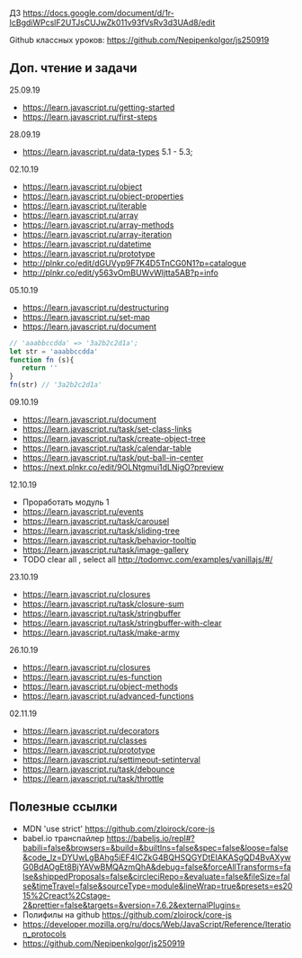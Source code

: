 ДЗ
https://docs.google.com/document/d/1r-IcBgdiWPcslF2UTJsCUJwZk011v93fVsRv3d3UAd8/edit

Github классных уроков:
https://github.com/NepipenkoIgor/js250919

## Доп. чтение и задачи
25.09.19  
- https://learn.javascript.ru/getting-started  
- https://learn.javascript.ru/first-steps  
  
28.09.19  
- https://learn.javascript.ru/data-types 5.1 - 5.3;  
  
02.10.19  
- https://learn.javascript.ru/object  
- https://learn.javascript.ru/object-properties  
- https://learn.javascript.ru/iterable  
- https://learn.javascript.ru/array  
- https://learn.javascript.ru/array-methods  
- https://learn.javascript.ru/array-iteration  
- https://learn.javascript.ru/datetime   
- https://learn.javascript.ru/prototype  
- http://plnkr.co/edit/dGUVyp9F7K4D5TnCG0N1?p=catalogue  
- http://plnkr.co/edit/y563vOmBUWvWljtta5AB?p=info  

05.10.19  
- https://learn.javascript.ru/destructuring  
- https://learn.javascript.ru/set-map  
- https://learn.javascript.ru/document  

```javascript
// 'aaabbccdda' => '3a2b2c2d1a';
let str = 'aaabbccdda'
function fn (s){
   return ''
}
fn(str) // '3a2b2c2d1a'
```

09.10.19  
- https://learn.javascript.ru/document  
- https://learn.javascript.ru/task/set-class-links  
- https://learn.javascript.ru/task/create-object-tree  
- https://learn.javascript.ru/task/calendar-table  
- https://learn.javascript.ru/task/put-ball-in-center  
- https://next.plnkr.co/edit/9OLNtgmui1dLNigO?preview  

12.10.19
- Проработать модуль 1
- https://learn.javascript.ru/events  
- https://learn.javascript.ru/task/carousel  
- https://learn.javascript.ru/task/sliding-tree  
- https://learn.javascript.ru/task/behavior-tooltip  
- https://learn.javascript.ru/task/image-gallery  
- TODO clear all , select all http://todomvc.com/examples/vanillajs/#/  

23.10.19
- https://learn.javascript.ru/closures  
- https://learn.javascript.ru/task/closure-sum  
- https://learn.javascript.ru/task/stringbuffer  
- https://learn.javascript.ru/task/stringbuffer-with-clear  
- https://learn.javascript.ru/task/make-army  

26.10.19
- https://learn.javascript.ru/closures  
- https://learn.javascript.ru/es-function  
- https://learn.javascript.ru/object-methods  
- https://learn.javascript.ru/advanced-functions  

02.11.19
- https://learn.javascript.ru/decorators  
- https://learn.javascript.ru/classes  
- https://learn.javascript.ru/prototype  
- https://learn.javascript.ru/settimeout-setinterval  
- https://learn.javascript.ru/task/debounce  
- https://learn.javascript.ru/task/throttle  

## Полезные ссылки
- MDN 'use strict' https://github.com/zloirock/core-js  
- babel.io транспайлер https://babeljs.io/repl#?babili=false&browsers=&build=&builtIns=false&spec=false&loose=false&code_lz=DYUwLgBAhg5iEF4ICZkG4BQHSQGYDtEIAKASgQD4BvAXywG0BdAOgEt8BjYAVwBMQAzmQhA&debug=false&forceAllTransforms=false&shippedProposals=false&circleciRepo=&evaluate=false&fileSize=false&timeTravel=false&sourceType=module&lineWrap=true&presets=es2015%2Creact%2Cstage-2&prettier=false&targets=&version=7.6.2&externalPlugins=  
- Полифилы на github https://github.com/zloirock/core-js  
- https://developer.mozilla.org/ru/docs/Web/JavaScript/Reference/Iteration_protocols  
- https://github.com/NepipenkoIgor/js250919  



